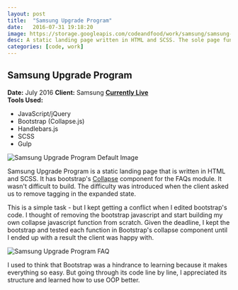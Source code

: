 ```yaml
---
layout: post
title:  "Samsung Upgrade Program"
date:   2016-07-31 19:18:20
image: https://storage.googleapis.com/codeandfood/work/samsung/samsung-upgrade-program/sup-thumbnail.png
desc: A static landing page written in HTML and SCSS. The sole page function comes from Bootstrap.
categories: [code, work]
---
```


<div class="project-description">
	<h2>Samsung Upgrade Program</h2>
	<div class="desc">
		<span><strong>Date:</strong> July 2016</span>
		<span><strong>Client:</strong> Samsung</span>
		<span><strong><a href="http://www.samsung.com/us/explore/samsung-upgrade-program/" target="_blank">Currently Live</a></strong></span>
	</div>
	<div class="desc">
		<span><strong>Tools Used:</strong></span>
		<ul>
			<li>JavaScript/jQuery</li>
			<li>Bootstrap (Collapse.js)</li>
			<li>Handlebars.js</li>
			<li>SCSS</li>
			<li>Gulp</li>
		</ul>
	</div>
</div>

<div class="project-image">
	<img src="https://storage.googleapis.com/codeandfood/work/samsung/samsung-upgrade-program/samsung-upgrade-program.png" alt="Samsung Upgrade Program Default Image" />
</div>

<p>Samsung Upgrade Program is a static landing page that is written in HTML and SCSS. It has bootstrap's <a href="http://v4-alpha.getbootstrap.com/components/collapse/" target="_blank">Collapse</a> component for the FAQs module. It wasn't difficult to build. The difficulty was introduced when the client asked us to remove tagging in the expanded state.</p> 

<p>This is a simple task - but I kept getting a conflict when I edited bootstrap's code. I thought of removing the bootstrap javascript and start building my own collapse javascript function from scratch. Given the deadline, I kept the bootstrap and tested each function in Bootstrap's collapse component until I ended up with a result the client was happy with.</p>


<div class="project-image">
	<img src="https://storage.googleapis.com/codeandfood/work/samsung/samsung-upgrade-program/faq.gif" alt="Samsung Upgrade Program FAQ" />
</div>

<p>I used to think that Bootstrap was a hindrance to learning because it makes everything so easy. But going through its code line by line, I appreciated its structure and learned how to use OOP better.</p>
